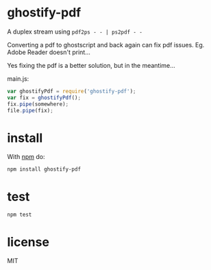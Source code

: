 # ghostify-pdf

A duplex stream using `pdf2ps - - | ps2pdf - -`

Converting a pdf to ghostscript and back again can fix
pdf issues. Eg. Adobe Reader doesn't print...

Yes fixing the pdf is a better solution, but in the meantime...

main.js:

``` js
var ghostifyPdf = require('ghostify-pdf');
var fix = ghostifyPdf();
fix.pipe(somewhere);
file.pipe(fix);
```

# install

With [npm](https://npmjs.org) do:

```
npm install ghostify-pdf
```

# test

```
npm test
```

# license

MIT
